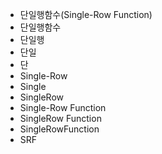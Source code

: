- 단일행함수(Single-Row Function)
- 단일행함수
- 단일행
- 단일
- 단
- Single-Row
- Single
- SingleRow
- Single-Row Function
- SingleRow Function
- SingleRowFunction
- SRF